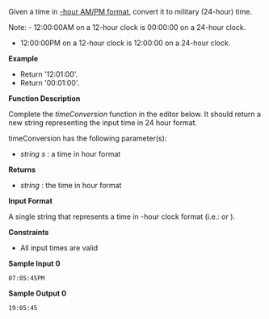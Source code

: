 Given a time in [-hour AM/PM format](https://en.wikipedia.org/wiki/12-hour_clock), convert it to military (24-hour) time.

Note: - 12:00:00AM on a 12-hour clock is 00:00:00 on a 24-hour clock.

- 12:00:00PM on a 12-hour clock is 12:00:00 on a 24-hour clock.

**Example**

* Return '12:01:00'.
* Return '00:01:00'.

**Function Description**

Complete the *timeConversion* function in the editor below. It should return a new string representing the input time in 24 hour format.

timeConversion has the following parameter(s):

* *string s* : a time in  hour format

**Returns**

* *string* : the time in  hour format

**Input Format**

A single string  that represents a time in -hour clock format (i.e.:  or ).

**Constraints**

* All input times are valid

**Sample Input 0**

```
07:05:45PM
```

**Sample Output 0**

```
19:05:45
```

